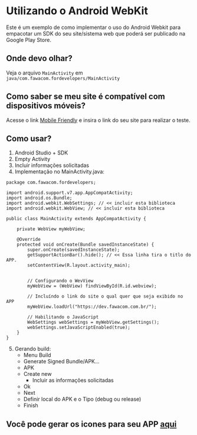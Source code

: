 # Utilizando o Android WebKit

Este é um exemplo de como implementar o uso do Android Webkit para empacotar um SDK do seu site/sistema web que poderá ser publicado na Google Play Store.

## Onde devo olhar?
Veja o arquivo `MainActivity` em `java/com.fawacom.fordevelopers/MainActivity`

## Como saber se meu site é compatível com dispositivos móveis?
Acesse o link [Mobile Friendly](https://search.google.com/test/mobile-friendly) e insira o link do seu site para realizar o teste.

## Como usar?

1. Android Studio + SDK
2. Empty Activity
3. Incluir informações solicitadas
4. Implementação no MainActivity.java: 
```
package com.fawacom.fordevelopers;

import android.support.v7.app.AppCompatActivity;
import android.os.Bundle;
import android.webkit.WebSettings; // << incluir esta biblioteca
import android.webkit.WebView; // << incluir esta biblioteca

public class MainActivity extends AppCompatActivity {

    private WebView myWebView;

    @Override
    protected void onCreate(Bundle savedInstanceState) {
        super.onCreate(savedInstanceState);
        getSupportActionBar().hide(); // << Essa linha tira o titlo do APP.
        setContentView(R.layout.activity_main);


        // Configurando o WevView
        myWebView = (WebView) findViewById(R.id.webview);

        // Incluíndo o link do site o qual quer que seja exibido no APP
        myWebView.loadUrl("https://dev.fawacom.com.br/");

        // Habilitando o JavaScript
        WebSettings webSettings = myWebView.getSettings();
        webSettings.setJavaScriptEnabled(true);
    }
}
```
5. Gerando build: 
    - Menu Build
    - Generate Signed Bundle/APK...
    - APK
    - Create new
        - Incluir as informações solicitadas
    - Ok
    - Next
    - Definir local do APK e o Tipo (debug ou release)
    - Finish
   

## Você pode gerar os icones para seu APP [aqui](http://assetstudio.androidpro.com.br/icons-launcher.html#foreground.type=image&foreground.space.trim=1&foreground.space.pad=0.15&foreColor=rgba(96%2C%20125%2C%20139%2C%200)&backColor=rgb(255%2C%20255%2C%20255)&crop=0&backgroundShape=square&effects=shadow&name=ic_launcher)